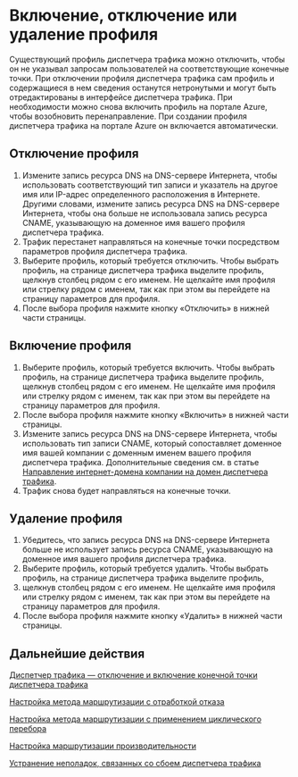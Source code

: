 <properties
   pageTitle="Включение, отключение или удаление профиля диспетчера трафика | Microsoft Azure"
   description="В этой статье вы узнаете, как работать с профилями диспетчера трафика."
   services="traffic-manager"
   documentationCenter="na"
   authors="joaoma"
   manager="carmonm"
   editor="tysonn" />
<tags 
   ms.service="traffic-manager"
   ms.devlang="na"
   ms.topic="article"
   ms.tgt_pltfrm="na"
   ms.workload="infrastructure-services"
   ms.date="03/22/2016"
   ms.author="joaoma" />

# Включение, отключение или удаление профиля


Существующий профиль диспетчера трафика можно отключить, чтобы он не указывал запросам пользователей на соответствующие конечные точки. При отключении профиля диспетчера трафика сам профиль и содержащиеся в нем сведения останутся нетронутыми и могут быть отредактированы в интерфейсе диспетчера трафика. При необходимости можно снова включить профиль на портале Azure, чтобы возобновить перенаправление. При создании профиля диспетчера трафика на портале Azure он включается автоматически.

## Отключение профиля

1. Измените запись ресурса DNS на DNS-сервере Интернета, чтобы использовать соответствующий тип записи и указатель на другое имя или IP-адрес определенного расположения в Интернете. Другими словами, измените запись ресурса DNS на DNS-сервере Интернета, чтобы она больше не использовала запись ресурса CNAME, указывающую на доменное имя вашего профиля диспетчера трафика.
1. Трафик перестанет направляться на конечные точки посредством параметров профиля диспетчера трафика.
1. Выберите профиль, который требуется отключить. Чтобы выбрать профиль, на странице диспетчера трафика выделите профиль, щелкнув столбец рядом с его именем. Не щелкайте имя профиля или стрелку рядом с именем, так как при этом вы перейдете на страницу параметров для профиля.
1. После выбора профиля нажмите кнопку «Отключить» в нижней части страницы.

## Включение профиля

1. Выберите профиль, который требуется включить. Чтобы выбрать профиль, на странице диспетчера трафика выделите профиль, щелкнув столбец рядом с его именем. Не щелкайте имя профиля или стрелку рядом с именем, так как при этом вы перейдете на страницу параметров для профиля.
1. После выбора профиля нажмите кнопку «Включить» в нижней части страницы.
1. Измените запись ресурса DNS на DNS-сервере Интернета, чтобы использовать тип записи CNAME, который сопоставляет доменное имя вашей компании с доменным именем вашего профиля диспетчера трафика. Дополнительные сведения см. в статье [Направление интернет-домена компании на домен диспетчера трафика](traffic-manager-point-internet-domain.md).
1. Трафик снова будет направляться на конечные точки.

## Удаление профиля


1. Убедитесь, что запись ресурса DNS на DNS-сервере Интернета больше не использует запись ресурса CNAME, указывающую на доменное имя вашего профиля диспетчера трафика.
1. Выберите профиль, который требуется удалить. Чтобы выбрать профиль, на странице диспетчера трафика выделите профиль, 
1. щелкнув столбец рядом с его именем. Не щелкайте имя профиля или стрелку рядом с именем, так как при этом вы перейдете на страницу параметров для профиля.
1. После выбора профиля нажмите кнопку «Удалить» в нижней части страницы.

## Дальнейшие действия

[Диспетчер трафика — отключение и включение конечной точки диспетчера трафика](disable-or-enable-an-endpoint.md)

[Настройка метода маршрутизации с отработкой отказа](traffic-manager-configure-failover-routing-method.md)

[Настройка метода маршрутизации с применением циклического перебора](traffic-manager-configure-round-robin-routing-method.md)

[Настройка маршрутизации производительности](traffic-manager-configure-performance-routing-method.md)

[Устранение неполадок, связанных со сбоем диспетчера трафика](traffic-manager-troubleshooting-degraded.md)

<!---HONumber=AcomDC_0323_2016-->